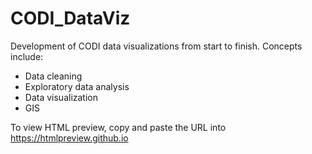 # CODI_DataViz

Development of CODI data visualizations from start to finish.  Concepts include:
- Data cleaning
- Exploratory data analysis
- Data visualization
- GIS

To view HTML preview, copy and paste the URL into https://htmlpreview.github.io
